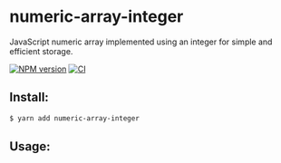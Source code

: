 # numeric-array-integer

JavaScript numeric array implemented using an integer for simple and efficient storage.

[![NPM version](https://img.shields.io/npm/v/numeric-array-integer.svg?style=flat-square)](https://npmjs.org/package/numeric-array-integer)
[![CI](https://github.com/paradite/numeric-array-integer/actions/workflows/node.js.yml/badge.svg)](https://github.com/paradite/numeric-array-integer/actions/workflows/node.js.yml)

## Install:

```bash
$ yarn add numeric-array-integer
```

## Usage:
